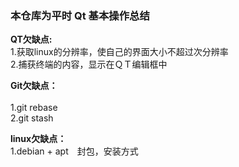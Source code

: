 ### 本仓库为平时 Qt 基本操作总结 ###  

**QT欠缺点:**
<br>
1.获取linux的分辨率，使自己的界面大小不超过次分辨率
<br>
2.捕获终端的内容，显示在ＱＴ编辑框中
<br>

**Git欠缺点：**  
<br>
1.git rebase
<br>
2.git stash  

**linux欠缺点：**
<br>
1.debian + apt　封包，安装方式  

